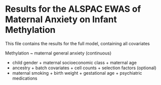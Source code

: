 # Results for the ALSPAC EWAS of Maternal Anxiety on Infant Methylation

This file contains the results for the full model, containing all covariates 


Methylation ~ maternal general anxiety (continuous)
 + child gender + maternal socioeconomic class + maternal age
 + ancestry + batch covariates + cell counts + selection factors (optional)
 + maternal smoking + birth weight + gestational age + psychiatric medications
